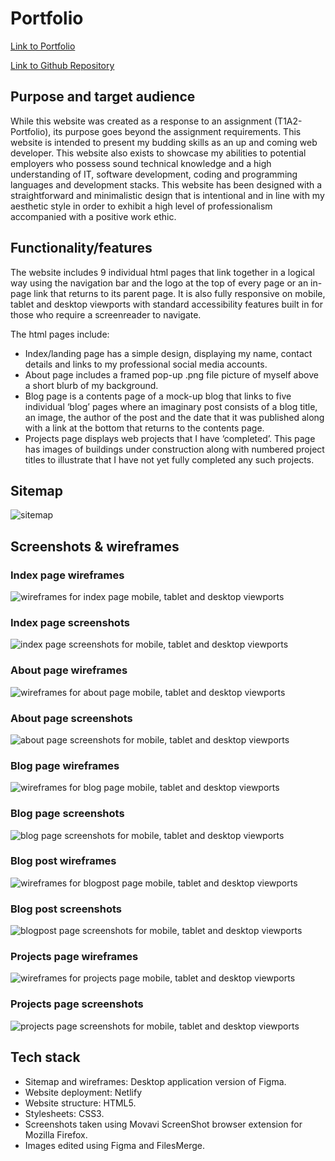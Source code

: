 # Portfolio

[Link to Portfolio](https://roaring-caramel-c93106.netlify.app)

[Link to Github Repository](https://github.com/beatsnob/portfolio)

## Purpose and target audience

While this website was created as a response to an assignment (T1A2-Portfolio), its purpose goes beyond the assignment requirements. This website is intended to present my budding skills as an up and coming web developer. This website also exists to showcase my abilities to potential employers who possess sound technical knowledge and a high understanding of IT, software development, coding and programming languages and development stacks. This website has been designed with a straightforward and minimalistic design that is intentional and in line with my aesthetic style in order to exhibit a high level of professionalism accompanied with a positive work ethic.

## Functionality/features

The website includes 9 individual html pages that link together in a logical way using the navigation bar and the logo at the top of every page or an in-page link that returns to its parent page. It is also fully responsive on mobile, tablet and desktop viewports with standard accessibility features built in for those who require a screenreader to navigate.

The html pages include:

- Index/landing page has a simple design, displaying my name, contact details and links to my professional social media accounts.
- About page includes a framed pop-up .png file picture of myself above a short blurb of my background.
- Blog page is a contents page of a mock-up blog that links to five individual ‘blog’ pages where an imaginary post consists of a blog title, an image, the author of the post and the date that it was published along with a link at the bottom that returns to the contents page.
- Projects page displays web projects that I have ‘completed’. This page has images of buildings under construction along with numbered project titles to illustrate that I have not yet fully completed any such projects.

## Sitemap

![sitemap](docs/SiteMap.jpg)

## Screenshots & wireframes

### Index page wireframes

![wireframes for index page mobile, tablet and desktop viewports](images/merged-index-wireframes.jpg)

### Index page screenshots

![index page screenshots for mobile, tablet and desktop viewports](images/merged-index-screenshots.jpeg)

### About page wireframes

![wireframes for about page mobile, tablet and desktop viewports](docs/merged-about-wireframes.jpg)

### About page screenshots

![about page screenshots for mobile, tablet and desktop viewports](docs/merged-about-screenshots.jpeg)

### Blog page wireframes

![wireframes for blog page mobile, tablet and desktop viewports](docs/merged-blog-wireframes.jpg)

### Blog page screenshots

![blog page screenshots for mobile, tablet and desktop viewports](docs/merged-blog-screenshots.jpeg)

### Blog post wireframes

![wireframes for blogpost page mobile, tablet and desktop viewports](docs/merged-blogpost-wireframes.jpg)

### Blog post screenshots

![blogpost page screenshots for mobile, tablet and desktop viewports](docs/merged-blogpost-screenshots.jpeg)

### Projects page wireframes

![wireframes for projects page mobile, tablet and desktop viewports](docs/merged-projects-wireframes.jpg)

### Projects page screenshots

![projects page screenshots for mobile, tablet and desktop viewports](docs/merged-projects-screenshots.jpeg)

## Tech stack

- Sitemap and wireframes: Desktop application version of Figma.
- Website deployment: Netlify
- Website structure: HTML5.
- Stylesheets: CSS3.
- Screenshots taken using Movavi ScreenShot browser extension for Mozilla Firefox.
- Images edited using Figma and FilesMerge.
